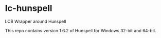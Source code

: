 # lc-hunspell
LCB Wrapper around Hunspell

This repo contains version 1.6.2 of Hunspell for Windows 32-bit and 64-bit. 
